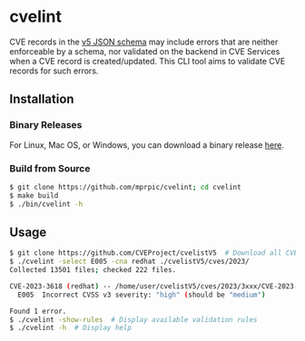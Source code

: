 # cvelint

CVE records in the [v5 JSON schema](https://github.com/CVEProject/cve-schema/tree/master/schema/v5.0) may include errors that are neither enforceable by a schema, nor validated on the backend in CVE Services when a CVE record is created/updated. This CLI tool aims to validate CVE records for such errors.

## Installation

### Binary Releases

For Linux, Mac OS, or Windows, you can download a binary release [here](https://github.com/mprpic/cvelint/releases).

### Build from Source

```bash
$ git clone https://github.com/mprpic/cvelint; cd cvelint
$ make build
$ ./bin/cvelint -h
```

## Usage

```bash
$ git clone https://github.com/CVEProject/cvelistV5  # Download all CVE v5 records
$ ./cvelint -select E005 -cna redhat ./cvelistV5/cves/2023/
Collected 13501 files; checked 222 files.

CVE-2023-3618 (redhat) -- /home/user/cvelistV5/cves/2023/3xxx/CVE-2023-3618.json
  E005  Incorrect CVSS v3 severity: "high" (should be "medium")

Found 1 error.
$ ./cvelint -show-rules  # Display available validation rules
$ ./cvelint -h  # Display help
```
